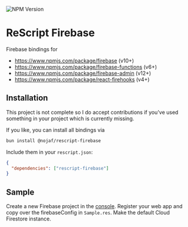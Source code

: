 ![NPM Version](https://img.shields.io/npm/v/%40nojaf%2Frescript-firebase)

# ReScript Firebase

Firebase bindings for

- https://www.npmjs.com/package/firebase (v10+)
- https://www.npmjs.com/package/firebase-functions (v6+)
- https://www.npmjs.com/package/firebase-admin (v12+)
- https://www.npmjs.com/package/react-firehooks (v4+)

## Installation

This project is not complete so I do accept contributions if you've used something in your project which is currently missing.

If you like, you can install all bindings via

```bash
bun install @nojaf/rescript-firebase
```

Include them in your `rescript.json`:

```json
{
  "dependencies": ["rescript-firebase"]
}
```

## Sample

Create a new Firebase project in the [console](https://console.firebase.google.com).
Register your web app and copy over the firebaseConfig in `Sample.res`.
Make the default Cloud Firestore instance.
